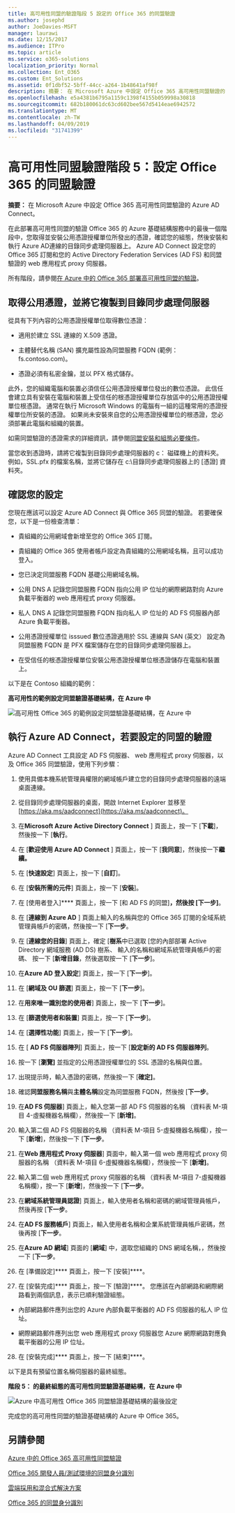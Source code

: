 ```yaml
---
title: 高可用性同盟的驗證階段 5 設定的 Office 365 的同盟驗證
ms.author: josephd
author: JoeDavies-MSFT
manager: laurawi
ms.date: 12/15/2017
ms.audience: ITPro
ms.topic: article
ms.service: o365-solutions
localization_priority: Normal
ms.collection: Ent_O365
ms.custom: Ent_Solutions
ms.assetid: 0f1dbf52-5bff-44cc-a264-1b48641af98f
description: 摘要： 在 Microsoft Azure 中設定 Office 365 高可用性同盟驗證的 Azure AD Connect。
ms.openlocfilehash: e5a4381b6795a1159c1398f4155b059998a30818
ms.sourcegitcommit: 682b180061dc63cd602bee567d5414eae6942572
ms.translationtype: MT
ms.contentlocale: zh-TW
ms.lasthandoff: 04/09/2019
ms.locfileid: "31741399"
---
```

# <a name="high-availability-federated-authentication-phase-5-configure-federated-authentication-for-office-365"></a>高可用性同盟驗證階段 5：設定 Office 365 的同盟驗證

 **摘要：** 在 Microsoft Azure 中設定 Office 365 高可用性同盟驗證的 Azure AD Connect。
 
在此部署高可用性同盟的驗證 Office 365 的 Azure 基礎結構服務中的最後一個階段中，您取得並安裝公用憑證授權單位所發出的憑證，確認您的組態，然後安裝和執行 Azure AD連線的目錄同步處理伺服器上。 Azure AD Connect 設定您的 Office 365 訂閱和您的 Active Directory Federation Services (AD FS) 和同盟驗證的 web 應用程式 proxy 伺服器。
  
所有階段，請參閱[在 Azure 中的 Office 365 部署高可用性同盟的驗證](deploy-high-availability-federated-authentication-for-office-365-in-azure.md)。
  
## <a name="get-a-public-certificate-and-copy-it-to-the-directory-synchronization-server"></a>取得公用憑證，並將它複製到目錄同步處理伺服器

從具有下列內容的公用憑證授權單位取得數位憑證：
  
- 適用於建立 SSL 連線的 X.509 憑證。
    
- 主體替代名稱 (SAN) 擴充屬性設為同盟服務 FQDN (範例： fs.contoso.com)。
    
- 憑證必須有私密金鑰，並以 PFX 格式儲存。
    
此外，您的組織電腦和裝置必須信任公用憑證授權單位發出的數位憑證。 此信任會建立具有安裝在電腦和裝置上受信任的根憑證授權單位存放區中的公用憑證授權單位根憑證。 通常在執行 Microsoft Windows 的電腦有一組的這種常用的憑證授權單位所安裝的憑證。 如果尚未安裝來自您的公用憑證授權單位的根憑證，您必須部署此電腦和組織的裝置。
  
如需同盟驗證的憑證需求的詳細資訊，請參閱[同盟安裝和組態必要條件](https://docs.microsoft.com/azure/active-directory/connect/active-directory-aadconnect-prerequisites#prerequisites-for-federation-installation-and-configuration)。
  
當您收到憑證時，請將它複製到目錄同步處理伺服器的 c： 磁碟機上的資料夾。 例如，SSL.pfx 的檔案名稱，並將它儲存在 c:\\目錄同步處理伺服器上的 [憑證] 資料夾。
  
## <a name="verify-your-configuration"></a>確認您的設定

您現在應該可以設定 Azure AD Connect 與 Office 365 同盟的驗證。 若要確保您，以下是一份檢查清單：
  
- 貴組織的公用網域會新增至您的 Office 365 訂閱。
    
- 貴組織的 Office 365 使用者帳戶設定為貴組織的公用網域名稱，且可以成功登入。
    
- 您已決定同盟服務 FQDN 基礎公用網域名稱。
    
- 公用 DNS A 記錄您同盟服務 FQDN 指向公用 IP 位址的網際網路對向 Azure 負載平衡器的 web 應用程式 proxy 伺服器。
    
- 私人 DNS A 記錄您同盟服務 FQDN 指向私人 IP 位址的 AD FS 伺服器內部 Azure 負載平衡器。
    
- 公用憑證授權單位 isssued 數位憑證適用於 SSL 連線與 SAN (英文） 設定為同盟服務 FQDN 是 PFX 檔案儲存在您的目錄同步處理伺服器上。
    
- 在受信任的根憑證授權單位安裝公用憑證授權單位根憑證儲存在電腦和裝置上。
    
以下是在 Contoso 組織的範例：
  
**高可用性的範例設定同盟驗證基礎結構，在 Azure 中**

![高可用性 Office 365 的範例設定同盟驗證基礎結構，在 Azure 中](media/ac1a6a0d-0156-4407-9336-6e4cd6db8633.png)
  
## <a name="run-azure-ad-connect-to-configure-federated-authentication"></a>執行 Azure AD Connect，若要設定的同盟的驗證

Azure AD Connect 工具設定 AD FS 伺服器、 web 應用程式 proxy 伺服器，以及 Office 365 同盟驗證，使用下列步驟：
  
1. 使用具備本機系統管理員權限的網域帳戶建立您的目錄同步處理伺服器的遠端桌面連線。
    
2. 從目錄同步處理伺服器的桌面，開啟 Internet Explorer 並移至[https://aka.ms/aadconnect](https://aka.ms/aadconnect)。
    
3. 在**Microsoft Azure Active Directory Connect** ] 頁面上，按一下 [**下載**]，然後按一下 [**執行**。
    
4. 在 [**歡迎使用 Azure AD Connect** ] 頁面上，按一下 [**我同意**]，然後按一下**繼續。**
    
5. 在 [**快速設定**] 頁面上，按一下 [**自訂**]。
    
6. 在 [**安裝所需的元件**] 頁面上，按一下 [**安裝**]。
    
7. 在 [使用者登入]**** 頁面上，按一下 [和 AD FS 的同盟]****，然後按 [下一步]****。
    
8. 在 [**連線到 Azure AD** ] 頁面上輸入的名稱與您的 Office 365 訂閱的全域系統管理員帳戶的密碼，然後按一下 [**下一步**。
    
9. 在 [**連線您的目錄**] 頁面上，確定 [**樹系**中已選取 [您的內部部署 Active Directory 網域服務 (AD DS) 樹系、 輸入的名稱和網域系統管理員帳戶的密碼、 按一下 [**新增目錄**，然後選取按一下 [**下一步**]。
    
10. 在**Azure AD 登入設定**] 頁面上，按一下 [**下一步**]。
    
11. 在 [**網域及 OU 篩選**] 頁面上，按一下 [**下一步**]。
    
12. 在**用來唯一識別您的使用者**] 頁面上，按一下 [**下一步**]。
    
13. 在 [**篩選使用者和裝置**] 頁面上，按一下 [**下一步**]。
    
14. 在 [**選擇性功能**] 頁面上，按一下 [**下一步**]。
    
15. 在 [ **AD FS 伺服器陣列**] 頁面上，按一下 [**設定新的 AD FS 伺服器陣列**。
    
16. 按一下 [**瀏覽]** 並指定的公用憑證授權單位的 SSL 憑證的名稱與位置。
    
17. 出現提示時，輸入憑證的密碼，然後按一下 [**確定]**。
    
18. 確認**同盟服務名稱**與**主體名稱**設定為同盟服務 FQDN，然後按 [**下一步**。
    
19. 在**AD FS 伺服器**] 頁面上，輸入您第一部 AD FS 伺服器的名稱 （資料表 M-項目 4-虛擬機器名稱欄），然後按一下 [**新增]**。
    
20. 輸入第二個 AD FS 伺服器的名稱 （資料表 M-項目 5-虛擬機器名稱欄），按一下 [**新增**]，然後按一下 [**下一步**。
    
21. 在**Web 應用程式 Proxy 伺服器**] 頁面中，輸入第一個 web 應用程式 proxy 伺服器的名稱 （資料表 M-項目 6-虛擬機器名稱欄），然後按一下 [**新增]**。
    
22. 輸入第二個 web 應用程式 proxy 伺服器的名稱 （資料表 M-項目 7-虛擬機器名稱欄），按一下 [**新增**]，然後按一下 [**下一步**。
    
23. 在**網域系統管理員認證**] 頁面上，輸入使用者名稱和密碼的網域管理員帳戶，然後再按 [**下一步**。
    
24. 在**AD FS 服務帳戶**] 頁面上，輸入使用者名稱和企業系統管理員帳戶密碼，然後再按 [**下一步**。
    
25. 在**Azure AD 網域**] 頁面的 [**網域**] 中，選取您組織的 DNS 網域名稱，，然後按一下 [**下一步**。
    
26. 在 [準備設定]**** 頁面上，按一下 [安裝]****。
    
27. 在 [安裝完成]**** 頁面上，按一下 [驗證]****。 您應該在內部網路和網際網路看到兩個訊息，表示已順利驗證組態。
    
  - 內部網路郵件應列出您的 Azure 內部負載平衡器的 AD FS 伺服器的私人 IP 位址。
    
  - 網際網路郵件應列出您 web 應用程式 proxy 伺服器您 Azure 網際網路對應負載平衡器的公用 IP 位址。
    
28. 在 [安裝完成]**** 頁面上，按一下 [結束]****。
    
以下是具有預留位置名稱伺服器的最終組態。
  
**階段 5： 的最終組態的高可用性同盟驗證基礎結構，在 Azure 中**

![Azure 中高可用性 Office 365 同盟驗證基礎結構的最後設定](media/c5da470a-f2aa-489a-a050-df09b4d641df.png)
  
完成您的高可用性同盟的驗證基礎結構的 Azure 中 Office 365。
  
## <a name="see-also"></a>另請參閱

[Azure 中的 Office 365 高可用性同盟驗證](deploy-high-availability-federated-authentication-for-office-365-in-azure.md)
  
[Office 365 開發人員/測試環境的同盟身分識別](federated-identity-for-your-office-365-dev-test-environment.md)
  
[雲端採用和混合式解決方案](cloud-adoption-and-hybrid-solutions.md)

[Office 365 的同盟身分識別](https://support.office.com/article/Understanding-Office-365-identity-and-Azure-Active-Directory-06a189e7-5ec6-4af2-94bf-a22ea225a7a9#bk_federated)


